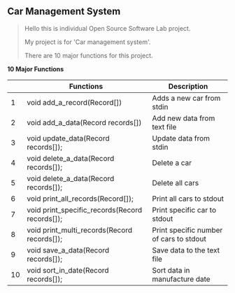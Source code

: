 ## Car Management System

> Hello this is individual Open Source Software Lab project.
>
> My project is for 'Car management system'.
>
> There are 10 major functions for this project.



**10 Major Functions**

|      | Functions                                      | Description                             |
| ---- | ---------------------------------------------- | --------------------------------------- |
| 1    | void add_a_record(Record[])                    | Adds a new car from stdin               |
| 2    | void add_a_data(Record records[])              | Add new data from text file             |
| 3    | void update_data(Record records[]);            | Update data from stdin                  |
| 4    | void delete_a_data(Record records[]);          | Delete a car                            |
| 5    | void delete_a_data(Record records[]);          | Delete all cars                         |
| 6    | void print_all_records(Record[]);              | Print all cars to stdout                |
| 7    | void print_specific_records(Record records[]); | Print specific car to stdout            |
| 8    | void print_multi_records(Record records[]);    | Print specific number of cars to stdout |
| 9    | void save_a_data(Record records[]);            | Save data to the text file              |
| 10   | void sort_in_date(Record records[]);           | Sort data in manufacture date           |
